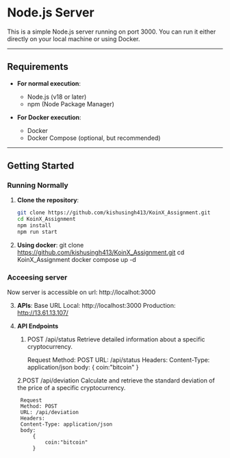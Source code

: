 # Node.js Server

This is a simple Node.js server running on port 3000. You can run it either directly on your local machine or using Docker.

---

## Requirements

- **For normal execution**:
  - Node.js (v18 or later)
  - npm (Node Package Manager)

- **For Docker execution**:
  - Docker
  - Docker Compose (optional, but recommended)

---

## Getting Started

### Running Normally

1. **Clone the repository**:
   ```bash
   git clone https://github.com/kishusingh413/KoinX_Assignment.git
   cd KoinX_Assignment
   npm install
   npm run start

2. **Using docker**:
    git clone https://github.com/kishusingh413/KoinX_Assignment.git
    cd KoinX_Assignment
    docker compose up -d

### Acceesing server
Now server is accessible on url: http://localhot:3000


3. **APIs**:
    Base URL
    Local: http://localhost:3000
    Production: http://13.61.13.107/

4. **API Endpoints**
    1. POST /api/status
        Retrieve detailed information about a specific cryptocurrency.

        Request
        Method: POST
        URL: /api/status
        Headers:
        Content-Type: application/json
        body: 
            {
                coin:"bitcoin"
            }

    2.POST /api/deviation
        Calculate and retrieve the standard deviation of the price of a specific cryptocurrency.

        Request
        Method: POST
        URL: /api/deviation
        Headers:
        Content-Type: application/json
        body: 
            {
                coin:"bitcoin"
            }